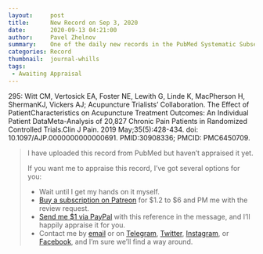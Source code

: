 ```yaml
---
layout:     post
title:      New Record on Sep 3, 2020
date:       2020-09-13 04:21:00
author:     Pavel Zhelnov
summary:    One of the daily new records in the PubMed Systematic Subset indexed by Sep 3, 2020.
categories: Record
thumbnail:  journal-whills
tags:
 - Awaiting Appraisal
---
```


295: Witt CM, Vertosick EA, Foster NE, Lewith G, Linde K, MacPherson H, ShermanKJ, Vickers AJ; Acupuncture Trialists’ Collaboration. The Effect of PatientCharacteristics on Acupuncture Treatment Outcomes: An Individual Patient DataMeta-Analysis of 20,827 Chronic Pain Patients in Randomized Controlled Trials.Clin J Pain. 2019 May;35(5):428-434. doi: 10.1097/AJP.0000000000000691. PMID:30908336; PMCID: PMC6450709.


> I have uploaded this record from PubMed but haven’t appraised it yet.
>
> If you want me to appraise this record, I’ve got several options for you:
> * Wait until I get my hands on it myself.
> * [Buy a subscription on Patreon](https://patreon.com/zheln) for $1.2 to $6 and PM me with the review request.
> * [Send me $1 via PayPal](https://paypal.me/pjelnov) with this reference in the message, and I’ll happily appraise it for you.
> * Contact me by [email](mailto:pavel@zheln.com) or on [Telegram](https://t.me/drzhelnov), [Twitter](https://twitter.com/drzhelnov), [Instagram](https://instagram.com/igzheln), or [Facebook](https://facebook.com/drzhelnov), and I’m sure we’ll find a way around.
